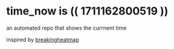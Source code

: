 # time_now is (( 1711162800519 ))

an automated repo that shows the currnent time

inspired by [breakingheatmap](https://github.com/breakingheatmap/breakingheatmap)